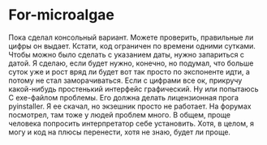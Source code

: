 # For-microalgae
Пока сделал консольный вариант. 
Можете проверить, правильные ли цифры он выдает. Кстати, код ограничен по времени одними сутками.
Чтобы можно было сделать с указанием даты, нужно запариться с датой. Я сделаю, если будет нужно, конечно,
но подумал, что больше суток уже и рост вряд ли будет вот так просто по экспоненте идти, а потому не 
стал заморачиваться.
Если с цифрами все ок, прикручу какой-нибудь простенький интерфейс графический. Ну или попытаюсь
С exe-файлом проблемы. Его должна делать лицензионная прога pyinstaller. Я ее скачал, но экзешник просто не работает. 
На форумах посмотрел, там тоже у людей проблем много. В общем, проще человека попросить интерпретатор себе установить. 
Хотя, в целом, я могу и код на плюсы перенести, хотя не знаю, будет ли проще.
